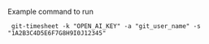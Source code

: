 Example command to run 

` git-timesheet -k "OPEN_AI_KEY" -a "git_user_name" -s "1A2B3C4D5E6F7G8H9I0J12345"`
